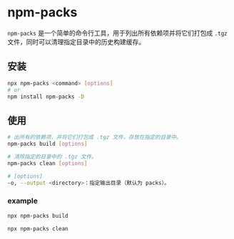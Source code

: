 # npm-packs

`npm-packs` 是一个简单的命令行工具，用于列出所有依赖项并将它们打包成 `.tgz` 文件，同时可以清理指定目录中的历史构建缓存。

## 安装

```bash
npx npm-packs <command> [options]
# or
npm install npm-packs -D
```

## 使用

```bash
# 出所有的依赖项，并将它们打包成 .tgz 文件，存放在指定的目录中。
npm-packs build [options]

# 清除指定的目录中的 .tgz 文件。
npm-packs clean [options]

# [options]
-o, --output <directory>：指定输出目录（默认为 packs）。
```

### example

```bash
npx npm-packs build

npx npm-packs clean
```
